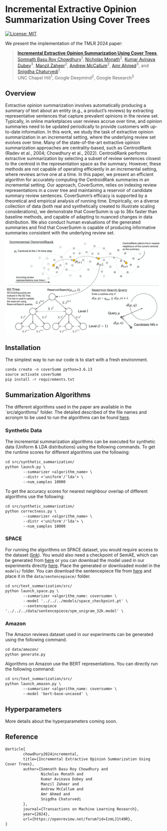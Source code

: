# Incremental Extractive Opinion Summarization Using Cover Trees

[![License: MIT](https://img.shields.io/badge/License-MIT-green``.svg)](https://opensource.org/licenses/MIT)

We present the implementation of the TMLR 2024 paper:

> [**Incremental Extractive Opinion Summarization Using Cover Trees**](https://arxiv.org/pdf/2310.11401.pdf),<br/>
[Somnath Basu Roy Chowdhury](https://www.cs.unc.edu/~somnath/)<sup>1</sup>, [Nicholas Monath](https://people.cs.umass.edu/~nmonath/)<sup>2</sup>, [Kumar Avinava Dubey](https://scholar.google.co.in/citations?user=tBbUAfsAAAAJ&hl=en)<sup>3</sup>, [Manzil Zaheer](https://scholar.google.com/citations?hl=en&user=A33FhJMAAAAJ)<sup>2</sup>, [Andrew McCallum](https://people.cs.umass.edu/~mccallum/)<sup>2</sup>, [Amr Ahmed](https://scholar.google.co.in/citations?user=tBbUAfsAAAAJ&hl=en)<sup>3</sup>, and [Snigdha Chaturvedi](https://sites.google.com/site/snigdhac/)<sup>1</sup>. <br>
UNC Chapel Hill<sup>1</sup>,  Google Deepmind<sup>2</sup>, Google Research<sup>3</sup>

## Overview

Extractive opinion summarization involves automatically producing a summary of text about an entity (e.g., a product’s reviews) by extracting representative sentences that capture prevalent opinions in the review set. Typically, in online marketplaces user reviews accrue over time, and opinion summaries need to be updated periodically to provide customers with up-to-date information. In this work, we study the task of extractive opinion summarization in an incremental setting, where the underlying review set evolves over time. Many of the state-of-the-art extractive opinion summarization approaches are centrality-based, such as CentroidRank (Radev et al., 2004; Chowdhury et al., 2022). CentroidRank performs extractive summarization by selecting a subset of review sentences closest to the centroid in the representation space as the summary. However, these methods are not capable of operating efficiently in an incremental setting, where reviews arrive one at a time. In this paper, we present an efficient algorithm for accurately computing the CentroidRank summaries in an incremental setting. Our approach, CoverSumm, relies on indexing review representations in a cover tree and maintaining a reservoir of candidate summary review sentences. CoverSumm’s efficacy is supported by a theoretical and empirical analysis of running time. Empirically, on a diverse collection of data (both real and synthetically created to illustrate scaling considerations), we demonstrate that CoverSumm is up to 36x faster than baseline methods, and capable of adapting to nuanced changes in data distribution. We also conduct human evaluations of the generated summaries and find that CoverSumm is capable of producing informative summaries consistent with the underlying review set.


![alt text](https://github.com/brcsomnath/CoverSumm/blob/master/data/intro_figure.png?raw=true)

## Installation
The simplest way to run our code is to start with a fresh environment.
```
conda create -n coverSumm python=3.6.13
source activate coverSumm
pip install -r requirements.txt
```

## Summarization Algorithms

The different algorithms used in the paper are available in the `src/algorithms/' folder. The detailed described of the file names and acronym to be used to run the algorithms can be found [here](src/algorithms/README.md). 



### Synthetic Data

The incremental summarization algorithms can be executed for synthetic data (Uniform & LDA distributions) using the following commands. To get the runtime scores for different algorithms use the following:

```
cd src/synthetic_summarization/
python launch.py \
        --summarizer <algorithm_name> \
        --distr <'uniform'/'lda'> \
        --num_samples 10000
```

To get the accuracy scores for nearest neighbour overlap of different algorithms use the following:

```
cd src/synthetic_summarization/
python correctness.py \
        --summarizer <algorithm_name> \
        --distr <'uniform'/'lda'> \
        --num_samples 10000
```

### SPACE

For running the algorithms on SPACE dataset, you would require access to the dataset ([link](https://github.com/stangelid/qt/)). You would also need a checkpoint of SemAE, which can be generated from [here](https://github.com/brcsomnath/SemAE/) or you can download the model used in our experiments directly [here](https://drive.google.com/file/d/12WRp7y_a-GiG8z4gP-_tJIuuRP-8qq6Q/view?usp=sharing). Place the generated or downloaded model in the `models/` folder. You can download the sentencepiece file from [here](https://github.com/stangelid/qt/tree/main/data/sentencepiece) and place it in the `data/sentencepiece/` folder.

```
cd src/text_summarization/src/
python launch_space.py \
        --summarizer <algorithm_name: coversumm> \
        --model '../../../models/space_checkpoint.pt' \
        --sentencepiece '../../../data/sentencepiece/spm_unigram_32k.model' \
```

### Amazon

The Amazon reviews dataset used in our experiments can be generated using the following command.

```
cd data/amazon/
python generate.py
```


Algorithms on Amazon use the BERT representations. You can directly run the following command:

```
cd src/text_summarization/src/
python launch_amazon.py \
        --summarizer <algorithm_name: coversumm> \
        --model 'bert-base-uncased' \
```

## Hyperparameters

More details about the hyperparameters coming soon.

## Reference

```
@article{
        chowdhury2024incremental,
        title={Incremental Extractive Opinion Summarization Using Cover Trees},
        author={Somnath Basu Roy Chowdhury and 
                Nicholas Monath and 
                Kumar Avinava Dubey and 
                Manzil Zaheer and
                Andrew McCallum and
                Amr Ahmed and 
                Snigdha Chaturvedi
        },
        journal={Transactions on Machine Learning Research},
        year={2024},
        url={https://openreview.net/forum?id=IzmLJ1t49R},
}
```